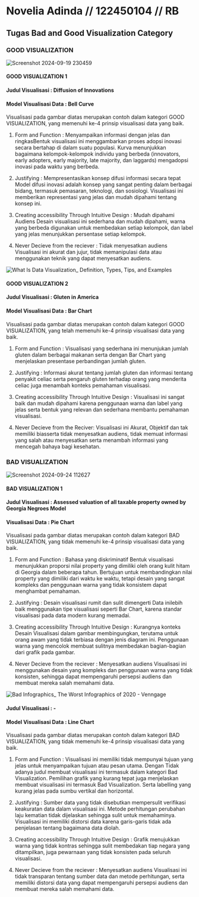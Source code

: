 # Novelia Adinda // 122450104 // RB

## Tugas Bad and Good Visualization Category

### GOOD VISUALIZATION


![Screenshot 2024-09-19 230459](https://github.com/user-attachments/assets/2d0c5c17-0121-4076-a401-66d345a50208)
#### GOOD VISUALIZATION 1

#### Judul Visualisasi : Diffusion of Innovations 
#### Model Visualisasi Data : Bell Curve

Visualisasi pada gambar diatas merupakan contoh dalam kategori GOOD
VISUALIZATION, yang memenuhi ke-4 prinsip visualisasi data yang baik.

1. Form and Function : 
Menyampaikan informasi dengan jelas dan ringkasBentuk visualisasi ini 
menggambarkan proses adopsi inovasi secara bertahap di dalam suatu
populasi. Kurva menunjukkan bagaimana kelompok-kelompok individu yang
berbeda (innovators, early adopters, early majority, late majority, 
dan laggards) mengadopsi inovasi pada waktu yang berbeda.

2. Justifying : 
Mempresentasikan konsep difusi informasi secara tepat Model difusi
inovasi adalah konsep yang sangat penting dalam berbagai bidang,
termasuk pemasaran, teknologi, dan sosiologi. Visualisasi ini
memberikan representasi yang jelas dan mudah dipahami tentang konsep
ini.

3. Creating accessibility Through Intuitive Design : 
Mudah dipahami Audiens Desain visualisasi ini sederhana dan mudah
dipahami, warna yang berbeda digunakan untuk membedakan setiap kelompok,
dan label yang jelas menunjukkan persentase setiap kelompok.

4. Never Decieve from the reciever : Tidak menyesatkan audiens Visualisasi
ini akurat dan jujur, tidak memanipulasi data atau menggunakan teknik
yang dapat menyesatkan audiens.

![What Is Data Visualization_ Definition, Types, Tips, and Examples](https://github.com/user-attachments/assets/bd9e5d0d-14ef-4538-bc2c-14026b43f070)
#### GOOD VISUALIZATION 2

#### Judul Visualisasi : Gluten in America 
#### Model Visualisasi Data : Bar Chart

Visualisasi pada gambar diatas merupakan contoh dalam kategori GOOD
VISUALIZATION, yang telah memenuhi ke-4 prinsip visualisasi data yang
baik.

1. Form and Function :
Visualisasi yang sederhana ini menunjukan jumlah gluten dalam berbagai
makanan serta dengan Bar Chart yang menjelaskan presentase perbandingan
jumlah gluten.

2. Justifying : 
Informasi akurat tentang jumlah gluten dan informasi tentang penyakit
celiac serta pengaruh gluten terhadap orang yang menderita celiac juga
menambah konteks pemahaman visualisasi.

3. Creating accessibility Through Intuitive Design :
Visualisasi ini sangat baik dan mudah dipahami karena penggunaan warna 
dan label yang jelas serta bentuk yang relevan dan sederhana membantu
pemahaman visualisasi.

4. Never Decieve from the Reciver: 
Visualisasi ini Akurat, Objektif dan tak memiliki biasserta tidak
menyesatkan audiens, tidak memuat informasi yang salah atau menyesatkan
serta menambah informasi yang mencegah bahaya bagi kesehatan.

### BAD VISUALIZATION

![Screenshot 2024-09-24 112627](https://github.com/user-attachments/assets/72e739f4-5004-4c82-b63a-68be9811e298)
#### BAD VISUALIZATION 1

#### Judul Visualisasi : Assessed valuation of all taxable property owned by Georgia Negroes Model 
#### Visualisasi Data : Pie Chart

Visualisasi pada gambar diatas merupakan contoh dalam kategori BAD
VISUALIZATION, yang tidak memenuhi ke-4 prinsip visualisasi data yang
baik.

1. Form and Function : 
Bahasa yang diskriminatif Bentuk visualisasi menunjukkan proporsi nilai
property yang dimiliki oleh orang kulit hitam di Georgia dalam beberapa
tahun. Bertujuan untuk membandingkan nilai property yang dimiliki dari
waktu ke waktu, tetapi desain yang sangat kompleks dan penggunaan warna
yang tidak konsistem dapat menghambat pemahaman.

2. Justifying : 
Desain visualisasi rumit dan sulit dimengerti Data inilebih baik 
menggunakan tipe visualisasi seperti Bar Chart, karena standar 
visualisasi pada data modern kurang memadai.

3. Creating accessibility Through Intuitive Design : 
Kurangnya konteks Desain Visualisasi dalam gambar membingungkan,
terutama untuk orang awam yang tidak terbiasa dengan jenis diagram ini.
Penggunaan warna yang
mencolok membuat sulitnya membedakan bagian-bagian dari grafik pada
gambar.

4. Never Decieve from the reciever :
Menyesatkan audiens Visualisasi ini menggunakan desain yang kompleks
dan penggunaan warna yang tidak konsisten, sehingga dapat mempengaruhi
persepsi audiens dan membuat mereka salah memahami data.

![Bad Infographics_ The Worst Infographics of 2020 - Venngage](https://github.com/user-attachments/assets/1aa024ef-25c0-43cf-a3db-81af43cd08f5)

#### Judul Visualisasi : - 
#### Model Visualisasi Data : Line Chart

Visualisasi pada gambar diatas merupakan contoh dalam kategori BAD
VISUALIZATION, yang tidak memenuhi ke-4 prinsip visualisasi data yang
baik.

1. Form and Function : 
Visualisasi ini memiliki tidak mempunyai tujuan yang jelas untuk 
menyampaikan tujuan atau pesan utama. Dengan Tidak adanya judul membuat
visualisasi ini termasuk dalam kategori Bad Visualization. Pemilihan grafik
yang kurang tepat juga menjelaskan membuat visualisasi ini termasuk Bad
Visualization. Serta labelling yang kurang jelas pada sumbu vertikal dan
horizontal.

2. Justifying :
Sumber data yang tidak disebutkan mempersulit verifikasi keakuratan data
dalam visualisasi ini. Metode perhitungan perubahan laju kematian tidak
dijelaskan sehingga sulit untuk memahaminya. Visualisasi ini memiliki
distorsi data karena garis-garis tidak ada penjelasan tentang bagaimana 
data diolah.

3. Creating accessibility Through Intuitive Design : 
Grafik menujukkan warna yang tidak kontras sehingga sulit membedakan tiap
negara yang ditampilkan, juga pewarnaan yang tidak konsisten pada seluruh
visualisasi.

4. Never Decieve from the reciever :
Menyesatkan audiens Visualisasi ini tidak transparan tentang sumber
data dan metode perhitungan, serta memiliki distorsi data yang dapat
mempengaruhi persepsi audiens dan membuat mereka salah memahami data.


